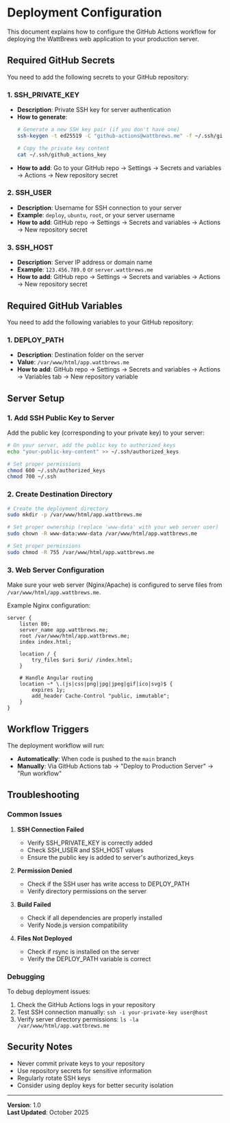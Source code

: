 # Deployment Configuration

This document explains how to configure the GitHub Actions workflow for deploying the WattBrews web application to your production server.

## Required GitHub Secrets

You need to add the following secrets to your GitHub repository:

### 1. SSH_PRIVATE_KEY
- **Description**: Private SSH key for server authentication
- **How to generate**:
  ```bash
  # Generate a new SSH key pair (if you don't have one)
  ssh-keygen -t ed25519 -C "github-actions@wattbrews.me" -f ~/.ssh/github_actions_key
  
  # Copy the private key content
  cat ~/.ssh/github_actions_key
  ```
- **How to add**: Go to your GitHub repo → Settings → Secrets and variables → Actions → New repository secret

### 2. SSH_USER
- **Description**: Username for SSH connection to your server
- **Example**: `deploy`, `ubuntu`, `root`, or your server username
- **How to add**: GitHub repo → Settings → Secrets and variables → Actions → New repository secret

### 3. SSH_HOST
- **Description**: Server IP address or domain name
- **Example**: `123.456.789.0` or `server.wattbrews.me`
- **How to add**: GitHub repo → Settings → Secrets and variables → Actions → New repository secret

## Required GitHub Variables

You need to add the following variables to your GitHub repository:

### 1. DEPLOY_PATH
- **Description**: Destination folder on the server
- **Value**: `/var/www/html/app.wattbrews.me`
- **How to add**: GitHub repo → Settings → Secrets and variables → Actions → Variables tab → New repository variable

## Server Setup

### 1. Add SSH Public Key to Server
Add the public key (corresponding to your private key) to your server:

```bash
# On your server, add the public key to authorized_keys
echo "your-public-key-content" >> ~/.ssh/authorized_keys

# Set proper permissions
chmod 600 ~/.ssh/authorized_keys
chmod 700 ~/.ssh
```

### 2. Create Destination Directory
```bash
# Create the deployment directory
sudo mkdir -p /var/www/html/app.wattbrews.me

# Set proper ownership (replace 'www-data' with your web server user)
sudo chown -R www-data:www-data /var/www/html/app.wattbrews.me

# Set proper permissions
sudo chmod -R 755 /var/www/html/app.wattbrews.me
```

### 3. Web Server Configuration
Make sure your web server (Nginx/Apache) is configured to serve files from `/var/www/html/app.wattbrews.me`.

Example Nginx configuration:
```nginx
server {
    listen 80;
    server_name app.wattbrews.me;
    root /var/www/html/app.wattbrews.me;
    index index.html;
    
    location / {
        try_files $uri $uri/ /index.html;
    }
    
    # Handle Angular routing
    location ~* \.(js|css|png|jpg|jpeg|gif|ico|svg)$ {
        expires 1y;
        add_header Cache-Control "public, immutable";
    }
}
```

## Workflow Triggers

The deployment workflow will run:
- **Automatically**: When code is pushed to the `main` branch
- **Manually**: Via GitHub Actions tab → "Deploy to Production Server" → "Run workflow"

## Troubleshooting

### Common Issues

1. **SSH Connection Failed**
   - Verify SSH_PRIVATE_KEY is correctly added
   - Check SSH_USER and SSH_HOST values
   - Ensure the public key is added to server's authorized_keys

2. **Permission Denied**
   - Check if the SSH user has write access to DEPLOY_PATH
   - Verify directory permissions on the server

3. **Build Failed**
   - Check if all dependencies are properly installed
   - Verify Node.js version compatibility

4. **Files Not Deployed**
   - Check if rsync is installed on the server
   - Verify the DEPLOY_PATH variable is correct

### Debugging

To debug deployment issues:
1. Check the GitHub Actions logs in your repository
2. Test SSH connection manually: `ssh -i your-private-key user@host`
3. Verify server directory permissions: `ls -la /var/www/html/app.wattbrews.me`

## Security Notes

- Never commit private keys to your repository
- Use repository secrets for sensitive information
- Regularly rotate SSH keys
- Consider using deploy keys for better security isolation

---

**Version**: 1.0  
**Last Updated**: October 2025

